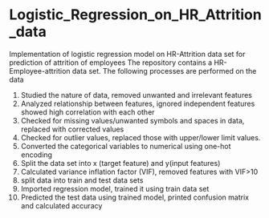 # Logistic_Regression_on_HR_Attrition_data
Implementation of logistic regression model on HR-Attrition data set for prediction of attrition of employees
The repository contains a HR-Employee-attrition data set. The following processes are performed on the data
  1. Studied the nature of data, removed unwanted and irrelevant features
  2. Analyzed relationship between features, ignored independent features showed high correlation with each other
  3. Checked for missing values/unwanted symbols and spaces in data, replaced with corrected values
  4. Checked for outlier values, replaced those with upper/lower limit values.
  5. Converted the categorical variables to numerical using one-hot encoding
  6. Split the data set into x (target feature) and y(input features)
  7. Calculated variance inflation factor (VIF), removed features with VIF>10
  8. split data into train and test data sets
  9. Imported regression model, trained it using train data set
  10. Predicted the test data using trained model, printed confusion matrix and calculated accuracy  
